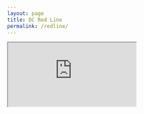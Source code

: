 ```yaml
---
layout: page
title: DC Red Line
permalink: /redline/
---
```


<iframe src="https://contractdesign.github.io/redline.html">

